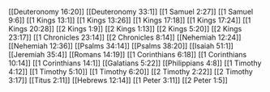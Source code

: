 [[Deuteronomy 16:20]]
[[Deuteronomy 33:1]]
[[1 Samuel 2:27]]
[[1 Samuel 9:6]]
[[1 Kings 13:1]]
[[1 Kings 13:26]]
[[1 Kings 17:18]]
[[1 Kings 17:24]]
[[1 Kings 20:28]]
[[2 Kings 1:9]]
[[2 Kings 1:13]]
[[2 Kings 5:20]]
[[2 Kings 23:17]]
[[1 Chronicles 23:14]]
[[2 Chronicles 8:14]]
[[Nehemiah 12:24]]
[[Nehemiah 12:36]]
[[Psalms 34:14]]
[[Psalms 38:20]]
[[Isaiah 51:1]]
[[Jeremiah 35:4]]
[[Romans 14:19]]
[[1 Corinthians 6:18]]
[[1 Corinthians 10:14]]
[[1 Corinthians 14:1]]
[[Galatians 5:22]]
[[Philippians 4:8]]
[[1 Timothy 4:12]]
[[1 Timothy 5:10]]
[[1 Timothy 6:20]]
[[2 Timothy 2:22]]
[[2 Timothy 3:17]]
[[Titus 2:11]]
[[Hebrews 12:14]]
[[1 Peter 3:11]]
[[2 Peter 1:5]]
